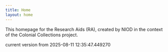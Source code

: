 ```yaml
---
title: Home
layout: home
---
```


This homepage for the Research Aids (RA), created by NIOD in the context of the Colonial Collections project. 


current version from 2025-08-11 12:35:47.449270